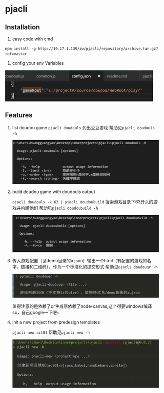 # pjacli

## Installation

1. easy code with cmd

`npm install -g http://10.17.1.139/zw/pjacli/repository/archive.tar.gz?ref=master`

1. config your env Variables

![](./resource/2016-08-26_162337.png)

## Features

1. list doudou game
    `pjacli doudouls` 列出豆豆游戏 帮助见`pjacli doudouls -h`

    ![](./resource/2016-08-26_160539.png)

1. build doudou game with doudouls output

    `pjacli doudouls -k 63 | pjacli doudoubuild` 搜索游戏目录下63开头的游戏并构建他们 帮助见`pjacli doudoubuild -h`

    ![](./resource/2016-08-26_160757.png)

1. 传入游戏配置（见demo目录的a.json）输出一个html（有配置的游戏的名字，链接和二维码），作为一个标准化的提交形式 帮助见`pjacli doudouqr -h`

    ![](./resource/2016-08-29_181437.png)

    值得注意的是依赖了qr生成器依赖了node-canvas,这个得要windows编译so，自己google一下吧~

1. init a new project from predesign templates

    `pjacli new act01` 帮助见`pjacli new -h`

    ![](./resource/2016-09-10_074349.png)
